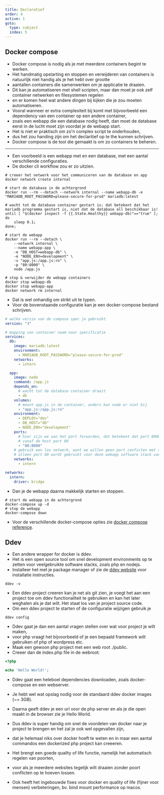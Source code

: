 ```yaml
---
title: Declaratief
order: 4
active: 1
goto:
  type: subject
  index: 5
---
```


## Docker compose

- Docker compose is nodig als je met meerdere containers begint te werken.
- Het handmatig opstarting en stoppen en verwijderen van containers is natuurlijk niet handig als je het hebt over grootte
- aantallen containers die samenwerken om je applicatie te draaien.
- Dit kan je automatiseren met shell scripten, maar dan moet je ook zelf container netwerken en filesystemen regelen
- en er komen heel wat andere dingen bij kijken die je zou moeten automatiseren.
- Vooral wanneer er extra complexiteit bij komt met bijvoorbeeld een dependency van een container op een andere container,
- zoals een webapp die een database nodig heeft, dan moet de database eerst in de lucht moet zijn voordat je de webapp start.
- Het is niet er praktisch om zo'n complex script te onderhouden,
- dus het zou handing zijn om het declaritief op te the kunnen schrijven.
- Docker compose is de tool die gemaakt is om zo containers te beheren.


---

- Een voorbeeld is een webapp met en een database, met een aantal verschillende configuraties.
- De docker cli workflow zou er zo uitzien.

```shell
# creeer het netwerk voor het communiceren van de database en app
docker network create internal

# start de database in de achtergrond
docker run --rm --detach --network internal --name webapp-db -e "MARIADB_ROOT_PASSWORD=please-secure-for-prod" mariadb:latest

# wacht tot de database container gestart is; dat betekent dat het mariadb programma gestart is, niet dat de database all beschikbaar is!
until [ "$(docker inspect -f {{.State.Healthy}} webapp-db)"=="true" ]; do
    sleep 0.1;
done;

# start de webapp
docker run --rm --detach \
    --network internal \
    --name webapp-app \
    -e "DB_HOST=webapp-db" \
    -e "NODE_ENV=development" \
    -v "app.js:/app.js:ro" \
    -p "80:8000" \
    node /app.js
```

```shell
# stop & verwijder de webapp containers
docker stop webapp-db
docker stop webapp-app
docker network rm internal
```

- Dat is wel onhandig om strikt uit te typen.
- Voor de bovenstaande configuratie kan je een docker-compose bestand schrijven.

```yaml
# welke versie van de compose spec je gebruikt.
version: "3"

# mapping van container naam naar specificatie
services:
  db:
    image: mariadb:latest
    environment:
      - MARIADB_ROOT_PASSWORD="please-secure-for-prod"
    networks:
      - intern

  app:
    image: node
    command: /app.js
    depends_on:
      # wacht tot de database container draait
      - db
    volumes:
      # mount app.js in de container, anders kan node er niet bij
      - "app.js:/app.js:ro"
    environment:
      - DEPLOY="dev"
      - DB_HOST="db"
      - NODE_ENV="development"
    ports:
      # hier zijn we aan het port forwarden, dat betekent dat port 8000 van het intern network berijkt kan worden
      # vanaf de host port 80
      - "80:8000"
    # gebruik een los netwerk, want we willen geen port conficten met andere applicaties.
    # alleen port 80 wordt gebruikt voor deze webapp software stack van het perspectief van de host
    networks:
      - intern

networks:
  intern:
    driver: bridge
```

- Dan je de webapp daarna makkelijk starten en stoppen.

```shell
# start de webapp in de achtergrond
docker-compose up -d
# stop de webapp
docker-compose down
```

- Voor de verschillende docker-compose opties zie [docker compose reference](https://docs.docker.com/compose/compose-file/).

## Ddev

- Een andere wrapper for docker is ddev.
- Het is een open source tool om snel development environments op te zetten voor veelgebruikte software stacks, zoals php en nodejs.
- Installeer het met je package manager of zie de [ddev website](https://ddev.com) voor installatie instructies.

```shell
ddev -v
```

- Een ddev project creeren kan je net als git zien, je voegt het aan een project toe om ddev functionaliteit te gebruiken en kan het later weghalen als je dat wilt. Het staat los van je project source code.
- Om een ddev project te starten of de configuratie wijzigen gebruik je

```shell
ddev config
```

- Ddev gaat je dan een aantal vragen stellen over wat voor project je wilt maken,
- voor php vraagt het bijvoorbeeld of je een bepaald framework wilt gebruiken of php of wordpress etc.
- Maak een gewoon php project met een web root ./public.
- Creeer dan de index.php file in de webroot:

```php
<?php

echo 'Hello World!';

```

- Ddev gaat een heleboel dependencies downloaden, zoals docker-compose en een webserver.
- Je hebt wel wat opslag nodig voor de standaard ddev docker images (~= 3GB).
- Daarna geeft ddev je een url voor de php server en als je die open maakt in de browser zie je Hello World.

- Dus ddev is super handig om snel de voordelen van docker naar je project te brengen en
  het zal je ook wel opgevallen zijn,
- dat je helemaal niks over docker hoeft te weten en in
  maar een aantal commandos een dockerized php project kan creeeren.
- Het brengt een goede quality of life functie, namelijk het automatisch regelen van poorten,
- voor als je meerdere websites tegelijk wilt draaien zonder poort conflicten op te hoeven lossen.
- Ook heeft het ingebouwde fixes voor docker en quality of life (fijner voor mensen) verbeteringen, bv. bind mount performance op macos.
